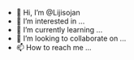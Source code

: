 - 👋 Hi, I’m @Lijisojan
- 👀 I’m interested in ...
- 🌱 I’m currently learning ...
- 💞️ I’m looking to collaborate on ...
- 📫 How to reach me ...

<!---
Lijisojan/Lijisojan is a ✨ special ✨ repository because its `README.md` (this file) appears on your GitHub profile.
You can click the Preview link to take a look at your changes.
--->
